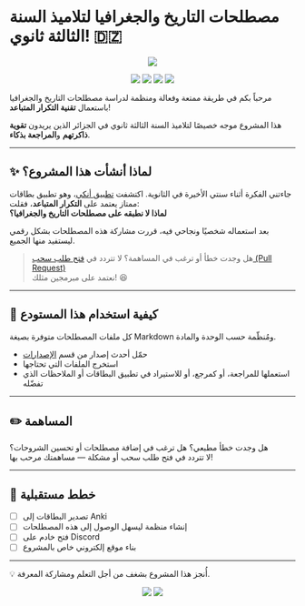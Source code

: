 # مصطلحات التاريخ والجغرافيا لتلاميذ السنة الثالثة ثانوي! 🇩🇿

<p align="center">
    <a href="README.md"><img src="https://img.shields.io/badge/English%20Version-Click%20Here-blue?style=for-the-badge&logo=readdotcv&logoColor=74c7ec&labelColor=363a4f&color=74c7ec"></a>
</p>

<p align="center">
    <a><img src="https://img.shields.io/github/repo-size/Mouadhbendjedidi/Hisgeo-terminology?colorA=363a4f&colorB=f9e2af&style=for-the-badge&logo=databricks&logoColor=f9e2af"></a>
    <a href="https://github.com/Mouadhbendjedidi/Hisgeo-terminology/issues"><img src="https://img.shields.io/github/issues/Mouadhbendjedidi/Hisgeo-terminology?colorA=363a4f&colorB=cba6f7&style=for-the-badge&logo=hoppscotch&logoColor=cba6f7"></a>
    <a href="https://github.com/Mouadhbendjedidi/Hisgeo-terminology/contributors"><img src="https://img.shields.io/github/contributors/Mouadhbendjedidi/Hisgeo-terminology?colorA=363a4f&colorB=a6e3a1&style=for-the-badge&logo=starship&logoColor=a6e3a1"></a>
    <a href="https://conventionalcommits.org"><img src="https://img.shields.io/badge/Conventional%20Commits-1.0.0-blue?style=for-the-badge&logo=conventionalcommits&logoColor=white&labelColor=363a4f&color=f38ba8"></a>
</p>

مرحباً بكم في طريقة ممتعة وفعالة ومنظمة لدراسة مصطلحات التاريخ والجغرافيا باستعمال **تقنية التكرار المتباعد**!

هذا المشروع موجه خصيصًا لتلاميذ السنة الثالثة ثانوي في الجزائر الذين يريدون **تقوية ذاكرتهم** و**المراجعة بذكاء**.

---

## ✨ لماذا أنشأت هذا المشروع؟

جاءتني الفكرة أثناء سنتي الأخيرة في الثانوية. اكتشفت [تطبيق أنكي](https://apps.ankiweb.net/)، وهو تطبيق بطاقات ممتاز يعتمد على **التكرار المتباعد**، فقلت:  
**لماذا لا نطبقه على مصطلحات التاريخ والجغرافيا؟**

بعد استعماله شخصيًا ونجاحي فيه، قررت مشاركة هذه المصطلحات بشكل رقمي ليستفيد منها الجميع.

> هل وجدت خطأ أو ترغب في المساهمة؟ لا تتردد في [فتح طلب سحب (Pull Request)](https://github.com/Mouadhbendjedidi/hisgeo-Terminology/pulls)  
> نعتمد على مبرمجين مثلك! 😆

---

## 📂 كيفية استخدام هذا المستودع

كل ملفات المصطلحات متوفرة بصيغة Markdown ومُنظّمة حسب الوحدة والمادة.

- حمّل أحدث إصدار من قسم [الإصدارات](https://github.com/Mouadhbendjedidi/Hisgeo-terminology/releases)
- استخرج الملفات التي تحتاجها
- استعملها للمراجعة، أو كمرجع، أو للاستيراد في تطبيق البطاقات أو الملاحظات الذي تفضّله

---

## ✏️ المساهمة

هل وجدت خطأ مطبعي؟ هل ترغب في إضافة مصطلحات أو تحسين الشروحات؟  
لا تتردد في فتح طلب سحب أو مشكلة — مساهمتك مرحب بها!

---

## 📌 خطط مستقبلية

- [ ] تصدير البطاقات إلى Anki
- [ ] إنشاء منظمة ليسهل الوصول إلى هذه المصطلحات
- [ ] فتح خادم على Discord
- [ ] بناء موقع إلكتروني خاص بالمشروع

---

💡 أُنجز هذا المشروع بشغف من أجل التعلم ومشاركة المعرفة.

<p align="center"> 
         <a href="https://www.instagram.com/Mouadhbendjedidi"><img src="https://img.shields.io/badge/Instagram-E4405F?style=for-the-badge&logo=instagram&logoColor=ffffff"></a> 
         <a href="https://x.com/mouadhbendjedid"><img src="https://img.shields.io/badge/Twitter-000000?style=for-the-badge&logo=x&logoColor=ffffff"></a> 
 </p>
